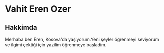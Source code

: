 <!-- Ilk web sayfamı oluşturuyorum -->

<!DOCTYPE html>
<html lang="tr">
<head>
    <meta charset="UTF-8">
    <meta http-equiv="X-UA-Compatible" content="IE=edge">
    <meta name="viewport" content="width=device-width, initial-scale=1.0">
    <title>Document</title>
</head>
<body>
    
<!-- Kişisel Bilgiler -->

<h1>Vahit Eren Ozer</h1>

<h2>Hakkimda</h2>

<!-- hakkımda -->

<p>Merhaba ben Eren, Kosova'da yaşiyorum.Yeni şeyler öğrenmeyi seviyorum ve ilgimi çektiği için yazilim öğrenmeye başladim.</p>

</body>
</html>